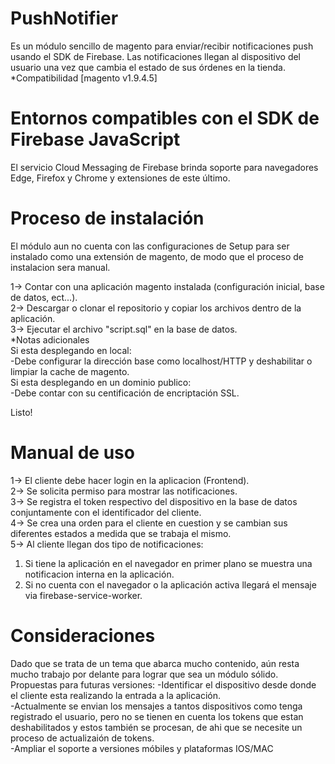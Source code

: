 # PushNotifier

Es un módulo sencillo de magento para enviar/recibir notificaciones push usando el SDK de Firebase. Las notificaciones llegan al dispositivo del usuario una vez que cambia el estado de sus órdenes en la tienda.  
*Compatibilidad [magento v1.9.4.5]

# Entornos compatibles con el SDK de Firebase JavaScript
El servicio Cloud Messaging de Firebase brinda soporte para navegadores Edge, Firefox y Chrome y extensiones de este último.

# Proceso de instalación
El módulo aun no cuenta con las configuraciones de Setup para ser instalado como una extensión de magento, de modo que el proceso de instalacion sera manual.

1→ Contar con una aplicación magento instalada (configuración inicial, base de datos, ect...).  
2→ Descargar o clonar el repositorio y copiar los archivos dentro de la aplicación.  
3→ Ejecutar el archivo "script.sql" en la base de datos.  
*Notas adicionales  
Si esta desplegando en local:  
  -Debe configurar la dirección base como localhost/HTTP y deshabilitar o limpiar la cache de magento.  
Si esta desplegando en un dominio publico:  
  -Debe contar con su centificación de encriptación SSL.  
  
Listo!

# Manual de uso
1→ El cliente debe hacer login en la aplicacion (Frontend).  
2→ Se solicita permiso para mostrar las notificaciones.  
3→ Se registra el token respectivo del dispositivo en la base de datos conjuntamente con el identificador del cliente.  
4→ Se crea una orden para el cliente en cuestion y se cambian sus diferentes estados a medida que se trabaja el mismo.  
5→ Al cliente llegan dos tipo de notificaciones:  
  1. Si tiene la aplicación en el navegador en primer plano se muestra una notificacion interna en la aplicación.   
  2. Si no cuenta con el navegador o la aplicación activa llegará el mensaje via firebase-service-worker.

# Consideraciones
Dado que se trata de un tema que abarca mucho contenido, aún resta mucho trabajo por delante para lograr que sea un módulo sólido.   Propuestas para futuras versiones:
-Identificar el dispositivo desde donde el cliente esta realizando la entrada a la aplicación.  
-Actualmente se envian los mensajes a tantos dispositivos como tenga registrado el usuario, pero no se tienen en cuenta los tokens que estan deshabilitados y estos también se procesan, de ahi que se necesite un proceso de actualizaión de tokens.  
-Ampliar el soporte a versiones móbiles y plataformas IOS/MAC

